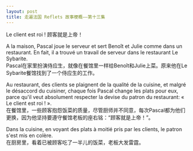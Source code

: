 ```yaml
---
layout: post
title: 走遍法国 Reflets 故事梗概——第十三集
---
```


<p>Le client est roi ! 顾客就是上帝！</p>
<p>A la maison, Pascal joue le serveur et sert Benoît et Julie comme dans un restaurant. En fait, il a trouvé un travail de serveur dans le restaurant Le Sybarite.<br />Pascal在家里扮演侍应生，就像在餐馆里一样给Benoît和Julie上菜。原来他在Le Sybarite餐馆找到了一个侍应生的工作。</p>
<p>Au restaurant, des clients se plaignent de la qualité de la cuisine, et malgré le désaccord du cuisiner, chaque fois Pascal change les plats pour eux, parce qu&#39;il veut absolument respecter la devise du patron du restaurant: « Le client est roi ! ».<br />在餐馆里，一些顾客抱怨饭菜的质量，尽管厨师并不同意，每次Pascal都为他们更换，因为他坚持要遵守餐馆老板的座右铭：“顾客就是上帝！”。</p>
<p>Dans la cuisine, en voyant des plats à moitié pris par les clients, le patron s&#39;est mis en colère.<br />在厨房里，看着已被顾客吃了一半儿的饭菜，老板大发雷霆。</p>
<p></p>
